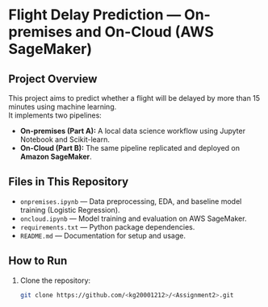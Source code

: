 # Flight Delay Prediction — On-premises and On-Cloud (AWS SageMaker)

## Project Overview
This project aims to predict whether a flight will be delayed by more than 15 minutes using machine learning.  
It implements two pipelines:
- **On-premises (Part A):** A local data science workflow using Jupyter Notebook and Scikit-learn.
- **On-Cloud (Part B):** The same pipeline replicated and deployed on **Amazon SageMaker**.

## Files in This Repository
- `onpremises.ipynb` — Data preprocessing, EDA, and baseline model training (Logistic Regression).
- `oncloud.ipynb` — Model training and evaluation on AWS SageMaker.
- `requirements.txt` — Python package dependencies.
- `README.md` — Documentation for setup and usage.

## How to Run
1. Clone the repository:
   ```bash
   git clone https://github.com/<kg20001212>/<Assignment2>.git
